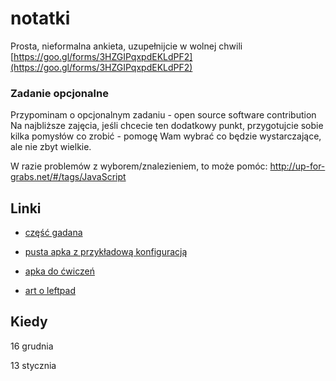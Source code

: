 # notatki

Prosta, nieformalna ankieta, uzupełnijcie w wolnej chwili [https://goo.gl/forms/3HZGIPqxpdEKLdPF2](https://goo.gl/forms/3HZGIPqxpdEKLdPF2)

### Zadanie opcjonalne

Przypominam o opcjonalnym zadaniu - open source software contribution
Na najbliższe zajęcia, jeśli chcecie ten dodatkowy punkt, przygotujcie sobie kilka pomysłów co zrobić - pomogę Wam wybrać co będzie wystarczające, ale nie zbyt wielkie.

W razie problemów z wyborem/znalezieniem, to może pomóc: http://up-for-grabs.net/#/tags/JavaScript

## Linki

- [część gadana](https://app.simplenote.com/publish/b8m85T)
- [pusta apka z przykładową konfiguracją](https://github.com/naugtur/training-app)
- [apka do ćwiczeń](https://github.com/naugtur/example-unmaintainable-app)

- [art o leftpad](http://www.haneycodes.net/npm-left-pad-have-we-forgotten-how-to-program/)

## Kiedy

16 grudnia

13 stycznia
